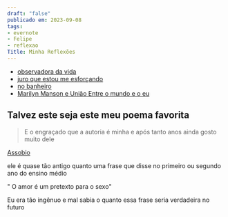 ```yaml
---
draft: "false"
publicado em: 2023-09-08
tags:
- evernote
- Felipe
- reflexao
Title: Minha Reflexões
---
```

- [observadora da vida](/post/observadora-da-vida)
- [juro que estou me esforçando](/post/juro-que-estou-me-esforçando/)
- [no banheiro](/post/no-banheiro)
- [Marilyn Manson e União Entre o mundo e o eu](/post/marilyn-manson-e-união-entre-o-mundo-e-o-eu/)

## Talvez este seja este meu poema favorita
> E o engraçado que a autoria é minha e após tanto anos ainda gosto muito dele

[Assobio](/post/literário-assobio/)

ele é quase tão antigo quanto uma frase que disse no primeiro ou segundo ano do ensino médio

" O amor é um pretexto para o sexo"

Eu era tão ingênuo e mal sabia o quanto essa frase seria verdadeira no futuro